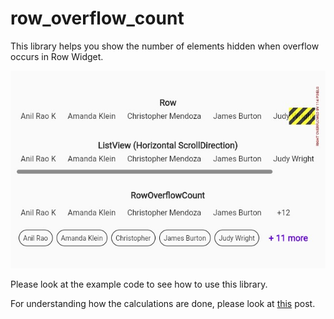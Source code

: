 # row_overflow_count

This library helps you show the number of elements hidden when overflow occurs in Row Widget.

<img src="https://raw.githubusercontent.com/anilraok/row_overflow_count/main/assets/row-overflow-count.jpg" alt="Network Inspector in Action">

Please look at the example code to see how to use this library.

For understanding how the calculations are done, please look at [this](https://anilraok.com/post/flutter-show-number-of-elements-hidden-when-overflow-occurs-in-row-widget) post.
